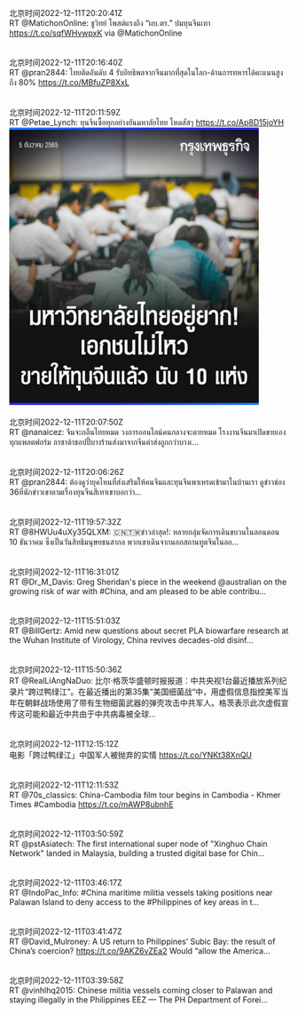 北京时间2022-12-11T20:20:41Z<br>RT @MatichonOnline: ชูวิทย์ โพสต์แรงถึง “ผบ.ตร.” ปมทุนจีนเทา https://t.co/sqfWHvwpxK via @MatichonOnline<br><br><br>北京时间2022-12-11T20:16:40Z<br>RT @pran2844: ไทยติดอันดับ 4 รับอิทธิพลจากจีนมากที่สุดในโลก-ด้านการทหารได้คะแนนสูงถึง 80% https://t.co/MBfuZP8XxL<br><br><br>北京时间2022-12-11T20:11:59Z<br>RT @Petae_Lynch: ทุนจีนซื้อทุกอย่างยันมหาลัยไทย โหดสัสๆ https://t.co/Ap8D15joYH<br><img src='/temp/image/2022/n-Month-12/1601912680284971008_0.jpg' width='450' height='500'><br><br>北京时间2022-12-11T20:07:50Z<br>RT @nanaicez: จีนจะกลืนไทยหมด วงการออนไลน์คนกลางจะตายหมด โรงงานจีนมาเปิดขายเองทุกแพลตฟอร์ม ลาซาด้าชอปปี้บางร้านส่งมาจากจีนค่าส่งถูกกว่าบางเ…<br><br><br>北京时间2022-12-11T20:06:26Z<br>RT @pran2844: ต้องดูว่า​ยุคไหนที่ส่งเสริมให้คนจีนและทุนจีนพาเหรดเข้ามาในบ้านเรา​ ดูข่าวช่อง​ 36​ ที่นักข่าวเขาตามเรื่องทุนจีนสีเทาเขาบอกว่า…<br><br><br>北京时间2022-12-11T19:57:32Z<br>RT @8HWUu4uXy35QLXM: 🇨🇳🇹🇼ข่าวล่าสุด!: หลายกลุ่มจัดการเดินขบวนในลอนดอน 10 ธันวาคม ซึ่งเป็นวันสิทธิมนุษยชนสากล พวกเขาเดินจากนอกสถานทูตจีนในลอ…<br><br><br>北京时间2022-12-11T16:31:01Z<br>RT @Dr_M_Davis: Greg Sheridan's piece in the weekend @australian on the growing risk of war with #China, and am pleased to be able contribu…<br><br><br>北京时间2022-12-11T15:51:03Z<br>RT @BillGertz: Amid new questions about secret PLA biowarfare research at the Wuhan Institute of Virology, China revives decades-old disinf…<br><br><br>北京时间2022-12-11T15:50:36Z<br>RT @RealLiAngNaDuo: 比尔·格茨华盛顿时报报道：中共央视1台最近播放系列纪录片“跨过鸭绿江”。在最近播出的第35集“美国细菌战“中，用虚假信息指控美军当年在朝鲜战场使用了带有生物细菌武器的弹壳攻击中共军人。格茨表示此次虚假宣传这可能和最近中共由于中共病毒被全球…<br><br><br>北京时间2022-12-11T12:15:12Z<br>电影「跨过鸭绿江」中国军人被抛弃的实情
https://t.co/YNKt38XnQU<br><br><br>北京时间2022-12-11T12:11:53Z<br>RT @70s_classics: China-Cambodia film tour begins in Cambodia - Khmer Times #Cambodia https://t.co/mAWP8ubnhE<br><br><br>北京时间2022-12-11T03:50:59Z<br>RT @pstAsiatech: The first international super node of "Xinghuo Chain Network" landed in Malaysia, building a trusted digital base for Chin…<br><br><br>北京时间2022-12-11T03:46:17Z<br>RT @IndoPac_Info: #China maritime militia vessels taking positions near Palawan Island to deny access to the #Philippines of key areas in t…<br><br><br>北京时间2022-12-11T03:41:47Z<br>RT @David_Mulroney: A US return to Philippines’ Subic Bay: the result of China’s coercion? https://t.co/9AKZ6vZEa2 Would “allow the America…<br><br><br>北京时间2022-12-11T03:39:58Z<br>RT @vinhlhq2015: Chinese militia vessels coming closer to Palawan and staying illegally in the Philippines EEZ — The PH Department of Forei…<br><br><br>